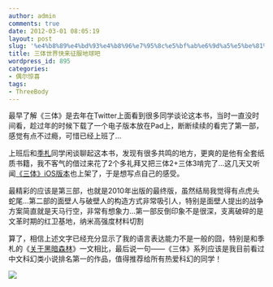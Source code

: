 ```yaml
---
author: admin
comments: true
date: 2012-03-01 08:05:19
layout: post
slug: '%e4%b8%89%e4%bd%93%e4%b8%96%e7%95%8c%e5%bf%ab%e6%9d%a5%e5%be%81%e6%9c%8d%e5%9c%b0%e7%90%83%e5%90%a7'
title: 三体世界快来征服地球吧
wordpress_id: 895
categories:
- 偶尔惊喜
tags:
- ThreeBody
---
```


最早了解《三体》是去年在Twitter上面看到很多同学谈论这本书，当时一直没时间看，趁过年的时候下载了一个电子版本放在Pad上，断断续续的看完了第一部，感觉有点不过瘾，可惜已经上班了...

上班后和[季札](http://oldj.net/)同学闲谈聊起这本书，发现有很多共鸣的地方，更爽的是他有全套纸质书籍，我不客气的借过来花了2个多礼拜又把三体2+三体3啃完了...这几天又听闻[《三体》iOS版本](http://itunes.apple.com/cn/app/san-ti/id484012919)也上架了，于是想写点自己的感受。

最精彩的应该是第三部，也就是2010年出版的最终版，虽然结局我觉得有点虎头蛇尾...第二部的面壁人与破壁人的构造方式非常吸引人，特别是面壁人提出的战争方案简直就是天马行空，非常有想象力...第一部反倒印象不是很深，支离破碎的是文革时期的红卫基地，纳米高强度材料切割

算了，相信上述文字已经充分显示了我的语言表达能力不是一般的囧，特别是和季札的《[关于黑暗森林](http://oldj.net/article/dark-forest/)》一文相比，最后说一句——《三体》系列应该是我目前看过中文科幻类小说排名第一的作品，值得推荐给所有热爱科幻的同学！


![](http://img03.taobaocdn.com/tps/i3/T13pWWXgdfXXXXXXXX-360-480.jpg)
